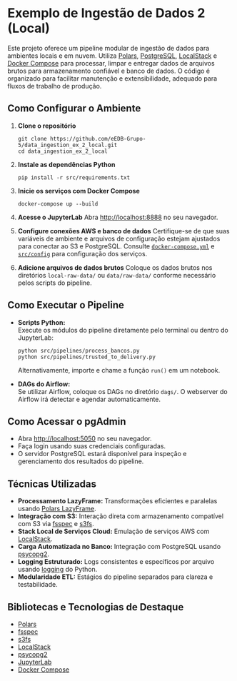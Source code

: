 # Exemplo de Ingestão de Dados 2 (Local)

Este projeto oferece um pipeline modular de ingestão de dados para ambientes locais e em nuvem. Utiliza [Polars](https://pola.rs/), [PostgreSQL](https://www.postgresql.org/), [LocalStack](https://github.com/localstack/localstack) e [Docker Compose](https://docs.docker.com/compose/) para processar, limpar e entregar dados de arquivos brutos para armazenamento confiável e banco de dados. O código é organizado para facilitar manutenção e extensibilidade, adequado para fluxos de trabalho de produção.

## Como Configurar o Ambiente

1. **Clone o repositório**
   ```
   git clone https://github.com/eEDB-Grupo-5/data_ingestion_ex_2_local.git
   cd data_ingestion_ex_2_local
   ```

2. **Instale as dependências Python**
   ```
   pip install -r src/requirements.txt
   ```

3. **Inicie os serviços com Docker Compose**
   ```
   docker-compose up --build
   ```

4. **Acesse o JupyterLab**
   Abra [http://localhost:8888](http://localhost:8888) no seu navegador.

5. **Configure conexões AWS e banco de dados**
   Certifique-se de que suas variáveis de ambiente e arquivos de configuração estejam ajustados para conectar ao S3 e PostgreSQL. Consulte [`docker-compose.yml`](docker-compose.yml) e [`src/config`](src/config) para configuração dos serviços.

6. **Adicione arquivos de dados brutos**
   Coloque os dados brutos nos diretórios `local-raw-data/` ou `data/raw-data/` conforme necessário pelos scripts do pipeline.

## Como Executar o Pipeline

- **Scripts Python:**  
  Execute os módulos do pipeline diretamente pelo terminal ou dentro do JupyterLab:
  ```
  python src/pipelines/process_bancos.py
  python src/pipelines/trusted_to_delivery.py
  ```
  Alternativamente, importe e chame a função `run()` em um notebook.

- **DAGs do Airflow:**  
  Se utilizar Airflow, coloque os DAGs no diretório `dags/`. O webserver do Airflow irá detectar e agendar automaticamente.

## Como Acessar o pgAdmin

- Abra [http://localhost:5050](http://localhost:5050) no seu navegador.
- Faça login usando suas credenciais configuradas.
- O servidor PostgreSQL estará disponível para inspeção e gerenciamento dos resultados do pipeline.

## Técnicas Utilizadas

- **Processamento LazyFrame:** Transformações eficientes e paralelas usando [Polars LazyFrame](https://pola.rs/reference/lazyframe/).
- **Integração com S3:** Interação direta com armazenamento compatível com S3 via [fsspec](https://filesystem-spec.readthedocs.io/en/latest/) e [s3fs](https://s3fs.readthedocs.io/en/latest/).
- **Stack Local de Serviços Cloud:** Emulação de serviços AWS com [LocalStack](https://github.com/localstack/localstack).
- **Carga Automatizada no Banco:** Integração com PostgreSQL usando [psycopg2](https://www.psycopg.org/docs/).
- **Logging Estruturado:** Logs consistentes e específicos por arquivo usando [logging](https://docs.python.org/3/library/logging.html) do Python.
- **Modularidade ETL:** Estágios do pipeline separados para clareza e testabilidade.

## Bibliotecas e Tecnologias de Destaque

- [Polars](https://pola.rs/)
- [fsspec](https://filesystem-spec.readthedocs.io/en/latest/)
- [s3fs](https://s3fs.readthedocs.io/en/latest/)
- [LocalStack](https://github.com/localstack/localstack)
- [psycopg2](https://www.psycopg.org/docs/)
- [JupyterLab](https://jupyter.org/)
- [Docker Compose](https://docs.docker.com/compose/)